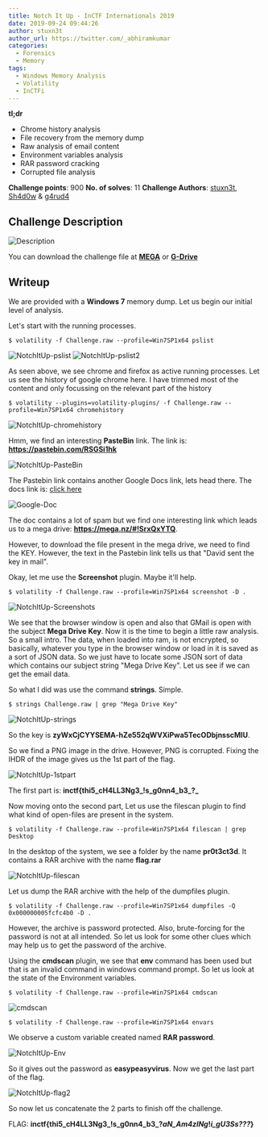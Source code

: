 ```yaml
---
title: Notch It Up - InCTF Internationals 2019
date: 2019-09-24 09:44:26
author: stuxn3t
author_url: https://twitter.com/_abhiramkumar
categories:
  - Forensics
  - Memory
tags:
  - Windows Memory Analysis
  - Volatility
  - InCTFi
---
```


**tl;dr**
+ Chrome history analysis
+ File recovery from the memory dump
+ Raw analysis of email content
+ Environment variables analysis
+ RAR password cracking
+ Corrupted file analysis

<!--more-->

**Challenge points**: 900
**No. of solves**: 11
**Challenge Authors**: [stuxn3t](https://twitter.com/_abhiramkumar/), [Sh4d0w](https://twitter.com/__Sh4d0w__) & [g4rud4](https://twitter.com/NihithNihi)

## Challenge Description

![Description](Notch_it_up_description.png)

You can download the challenge file at [**MEGA**](https://mega.nz/#!kypmTaLJ!cWChsh8CdTMTWt7Ae0oNiCFfrSXwK8vqEMGn0SO22JQ) or [**G-Drive**](https://drive.google.com/file/d/1bER4wmHP_LAMgdB52LGkb8x2Mf8hG3V6/view?usp=drivesdk)

## Writeup

We are provided with a **Windows 7** memory dump. Let us begin our initial level of analysis.

Let's start with the running processes.

```
$ volatility -f Challenge.raw --profile=Win7SP1x64 pslist
```

![NotchItUp-pslist](pslist1.png)
![NotchItUp-pslist2](pslist2.png)

As seen above, we see chrome and firefox as active running processes. Let us see the history of google chrome here.
I have trimmed most of the content and only focussing on the relevant part of the history

```
$ volatility --plugins=volatility-plugins/ -f Challenge.raw --profile=Win7SP1x64 chromehistory
```
![NotchItUp-chromehistory](pastebin-link.png)

Hmm, we find an interesting **PasteBin** link. The link is: **https://pastebin.com/RSGSi1hk**

![NotchItUp-PasteBin](pastebin.png)

The Pastebin link contains another Google Docs link, lets head there. The docs link is: [click here](https://www.google.com/url?q=https://docs.google.com/document/d/1lptcksPt1l_w7Y29V4o6vkEnHToAPqiCkgNNZfS9rCk/edit?usp%3Dsharing&sa=D&source=hangouts&ust=1566208765722000&usg=AFQjCNHXd6Ck6F22MNQEsxdZo21JayPKug)

![Google-Doc](docs_with_mega_link.png)

The doc contains a lot of spam but we find one interesting link which leads us to a mega drive: **https://mega.nz/#!SrxQxYTQ**.

However, to download the file present in the mega drive, we need to find the KEY. However, the text in the Pastebin link tells us that "David sent the key in mail".

Okay, let me use the **Screenshot** plugin. Maybe it'll help.

```
$ volatility -f Challenge.raw --profile=Win7SP1x64 screenshot -D .
```

![NotchItUp-Screenshots](screenshot.png)

We see that the browser window is open and also that GMail is open with the subject **Mega Drive Key**. Now it is the time to begin a little raw analysis. So a small intro. The data, when loaded into ram, is not encrypted, so basically, whatever you type in the browser window or load in it is saved as a sort of JSON data. So we just have to locate some JSON sort of data which contains our subject string "Mega Drive Key". Let us see if we can get the email data.

So what I did was use the command **strings**. Simple.
```
$ strings Challenge.raw | grep "Mega Drive Key"
```
![NotchItUp-strings](Mega-key.png)

So the key is **zyWxCjCYYSEMA-hZe552qWVXiPwa5TecODbjnsscMIU**.

So we find a PNG image in the drive. However, PNG is corrupted. Fixing the IHDR of the image gives us the 1st part of the flag.

![NotchItUp-1stpart](flag1.png)

The first part is: **inctf{thi5_cH4LL3Ng3_!s_g0nn4_b3_?_**

Now moving onto the second part,
Let us use the filescan plugin to find what kind of open-files are present in the system.

```
$ volatility -f Challenge.raw --profile=Win7SP1x64 filescan | grep Desktop
```
In the desktop of the system, we see a folder by the name **pr0t3ct3d**. It contains a RAR archive with the name **flag.rar**

![NotchItUp-filescan](filescan.png)

Let us dump the RAR archive with the help of the dumpfiles plugin.

```
$ volatility -f Challenge.raw --profile=Win7SP1x64 dumpfiles -Q 0x000000005fcfc4b0 -D .
```
However, the archive is password protected. Also, brute-forcing for the password is not at all intended. So let us look for some other clues which may help us to get the password of the archive.

Using the **cmdscan** plugin, we see that **env** command has been used but that is an invalid command in windows command prompt. So let us look at the state of the Environment variables.

```
$ volatility -f Challenge.raw --profile=Win7SP1x64 cmdscan
```
![cmdscan](cmdscan.png)

```
$ volatility -f Challenge.raw --profile=Win7SP1x64 envars
```

We observe a custom variable created named **RAR password**.

![NotchItUp-Env](envars.png)

So it gives out the password as **easypeasyvirus**. Now we get the last part of the flag.

![NotchItUp-flag2](flag2.png)

So now let us concatenate the 2 parts to finish off the challenge.

FLAG: **inctf{thi5_cH4LL3Ng3_!s_g0nn4_b3_?_aN_Am4zINg_!_i_gU3Ss???_}**
